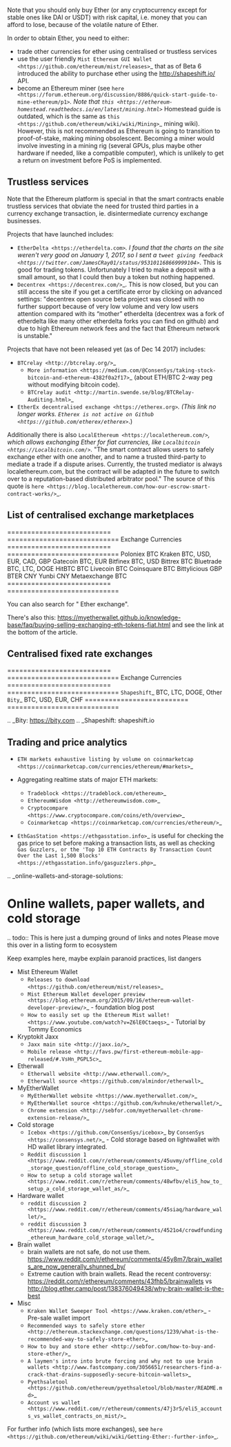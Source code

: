 Note that you should only buy Ether (or any cryptocurrency except for stable ones like DAI or USDT) with risk capital, i.e. money that you can afford to lose, because of the volatile nature of Ether.

In order to obtain Ether, you need to either:

* trade other currencies for ether using centralised or trustless services
* use the user friendly `Mist Ethereum GUI Wallet <https://github.com/ethereum/mist/releases>`_ that as of Beta 6 introduced the ability to purchase ether using the http://shapeshift.io/ API.
* become an Ethereum miner (see `here <https://forum.ethereum.org/discussion/8886/quick-start-guide-to-mine-ethereum/p1>`_. Note that `this <https://ethereum-homestead.readthedocs.io/en/latest/mining.html>`_ Homestead guide is outdated, which is the same as `this <https://github.com/ethereum/wiki/wiki/Mining>`_ mining wiki). However, this is not recommended as Ethereum is going to transition to proof-of-stake, making mining obsolescent. Becoming a miner would involve investing in a mining rig (several GPUs, plus maybe other hardware if needed, like a compatible computer), which is unlikely to get a return on investment before PoS is implemented.

Trustless services
--------------------------------------------------------------------------------

Note that the Ethereum platform is special in that the smart contracts enable trustless services that obviate the need for trusted third parties in a currency exchange transaction, ie. disintermediate currency exchange businesses.

Projects that have launched includes:

* `EtherDelta <https://etherdelta.com>`_. I found that the charts on the site weren't very good on January 1, 2017, so I sent a `tweet giving feedback <https://twitter.com/JamesCRay01/status/953101168669999104>`_. This is good for trading tokens. Unfortunately I tried to make a deposit with a small amount, so that I could then buy a token but nothing happened.
* `Decentrex <https://decentrex.com/>`_. This is now closed, but you can still access the site if you get a certificate error by clicking on advanced settings: "decentrex open source beta project was closed with no further support because of very low volume and very low users attention compared with its “mother” etherdelta (decentrex was a fork of etherdelta like many other etherdelta forks you can find on github) and due to high Ethereum network fees and the fact that Ethereum network is unstable."

Projects that have not been released yet (as of Dec 14 2017) includes:

* `BTCrelay <http://btcrelay.org/>`_
   * `More information <https://medium.com/@ConsenSys/taking-stock-bitcoin-and-ethereum-4382f0a2f17>`_ (about ETH/BTC 2-way peg without modifying bitcoin code).
   * `BTCrelay audit <http://martin.swende.se/blog/BTCRelay-Auditing.html>`_
* `EtherEx decentralised exchange <https://etherex.org>`_. (This link no longer works. `Etherex is not active on Github <https://github.com/etherex/etherex>`_.)

Additionally there is also `LocalEthereum <https://localethereum.com/>`_, which allows exchanging Ether for fiat currencies, like `Localbitcoin <https://Localbitcoin.com/>`_. "The smart contract allows users to safely exchange ether with one another, and to name a trusted third-party to mediate a trade if a dispute arises. Currently, the trusted mediator is always localethereum.com, but the contract will be adapted in the future to switch over to a reputation-based distributed arbitrator pool." The source of this quote is `here <https://blog.localethereum.com/how-our-escrow-smart-contract-works/>`_.

List of centralised exchange marketplaces
--------------------------------------------------------------------------------

========================== ============================
Exchange                   Currencies
========================== ============================
Poloniex                   BTC
Kraken                     BTC, USD, EUR, CAD, GBP
Gatecoin                   BTC, EUR
Bitfinex                   BTC, USD
Bittrex                    BTC
Bluetrade                  BTC, LTC, DOGE
HitBTC                     BTC
Livecoin                   BTC
Coinsquare                 BTC
Bittylicious               GBP
BTER                       CNY
Yunbi                      CNY
Metaexchange               BTC
========================== ============================

You can also search for "<insert your country> Ether exchange".

There's also this: https://myetherwallet.github.io/knowledge-base/faq/buying-selling-exchanging-eth-tokens-fiat.html and see the link at the bottom of the article.

Centralised fixed rate exchanges
-----------------------------------


========================== ============================
Exchange                   Currencies
========================== ============================
`Shapeshift`_              BTC, LTC, DOGE, Other
`Bity`_                    BTC, USD, EUR, CHF
========================== ============================

.. _Bity: https://bity.com
.. _Shapeshift: shapeshift.io


Trading and price analytics
--------------------------------------------------------------------------------

* `ETH markets exhaustive listing by volume on coinmarketcap <https://coinmarketcap.com/currencies/ethereum/#markets>`_
* Aggregating realtime stats of major ETH markets:

  * `Tradeblock <https://tradeblock.com/ethereum>`_
  * `EthereumWisdom <http://ethereumwisdom.com>`_
  * `Cryptocompare <https://www.cryptocompare.com/coins/eth/overview>`_
  * `Coinmarketcap <https://coinmarketcap.com/currencies/ethereum/>`_
* `EthGasStation <https://ethgasstation.info>`_ is useful for checking the gas price to set before making a transaction lists, as well as checking `Gas Guzzlers, or the 'Top 10 ETH Contracts By Transaction Count Over the Last 1,500 Blocks' <https://ethgasstation.info/gasguzzlers.php>`_

.. _online-wallets-and-storage-solutions:

Online wallets, paper wallets, and cold storage
================================================================================

.. todo::
  This is here just a dumping ground of links and notes
  Please move this over in a listing form to ecosystem

  Keep examples here, maybe explain paranoid practices, list dangers

* Mist Ethereum Wallet
    * `Releases to download <https://github.com/ethereum/mist/releases>`_
    * `Mist Ethereum Wallet developer preview <https://blog.ethereum.org/2015/09/16/ethereum-wallet-developer-preview/>`_ - foundation blog post
    * `How to easily set up the Ethereum Mist wallet! <https://www.youtube.com/watch?v=Z6lE0Ctaeqs>`_ - Tutorial by Tommy Economics
* Kryptokit Jaxx
    * `Jaxx main site <http://jaxx.io/>`_
    * `Mobile release <http://favs.pw/first-ethereum-mobile-app-released/#.VsHn_PGPL5c>`_
* Etherwall
    * `Etherwall website <http://www.etherwall.com/>`_
    * `Etherwall source <https://github.com/almindor/etherwall>`_
* MyEtherWallet
    * `MyEtherWallet website <https://www.myetherwallet.com/>`_
    * `MyEtherWallet source <https://github.com/kvhnuke/etherwallet/>`_
    * `Chrome extension <http://sebfor.com/myetherwallet-chrome-extension-release/>`_
* Cold storage
    * `Icebox <https://github.com/ConsenSys/icebox>`_ by `ConsenSys <https://consensys.net/>`_ - Cold storage based on lightwallet with HD wallet library integrated.
    * `Reddit discussion 1 <https://www.reddit.com/r/ethereum/comments/45uvmy/offline_cold_storage_question/offline_cold_storage_question>`_
    * `How to setup a cold storage wallet <https://www.reddit.com/r/ethereum/comments/48wfbv/eli5_how_to_setup_a_cold_storage_wallet_as/>`_
* Hardware wallet
    * `reddit discussion 2 <https://www.reddit.com/r/ethereum/comments/45siaq/hardware_wallet/>`_
    * `reddit discussion 3 <https://www.reddit.com/r/ethereum/comments/4521o4/crowdfunding_ethereum_hardware_cold_storage_wallet/>`_
* Brain wallet
    * brain wallets are not safe, do not use them. https://www.reddit.com/r/ethereum/comments/45y8m7/brain_wallets_are_now_generally_shunned_by/
    * Extreme caution with brain wallets. Read the recent controversy: https://reddit.com/r/ethereum/comments/43fhb5/brainwallets vs http://blog.ether.camp/post/138376049438/why-brain-wallet-is-the-best
* Misc
    * `Kraken Wallet Sweeper Tool <https://www.kraken.com/ether>`_ - Pre-sale wallet import
    * `Recommended ways to safely store ether <http://ethereum.stackexchange.com/questions/1239/what-is-the-recommended-way-to-safely-store-ether>`_
    * `How to buy and store ether <http://sebfor.com/how-to-buy-and-store-ether/>`_
    * `A laymen's intro into brute forcing and why not to use brain wallets <http://www.fastcompany.com/3056651/researchers-find-a-crack-that-drains-supposedly-secure-bitcoin-wallets>`_
    * `Pyethsaletool <https://github.com/ethereum/pyethsaletool/blob/master/README.md>`_
    * `Account vs wallet <https://www.reddit.com/r/ethereum/comments/47j3r5/eli5_accounts_vs_wallet_contracts_on_mist/>`_

For further info (which lists more exchanges), see `here <https://github.com/ethereum/wiki/wiki/Getting-Ether:-further-info>`_.